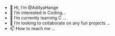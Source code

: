 - 👋 Hi, I’m @AdityaHange
- 👀 I’m interested in Coding...
- 🌱 I’m currently learning C ...
- 💞️ I’m looking to collaborate on any fun projects ...
- 📫 How to reach me ...

<!---
AdityaHange/AdityaHange is a ✨ special ✨ repository because its `README.md` (this file) appears on your GitHub profile.
You can click the Preview link to take a look at your changes.
--->
